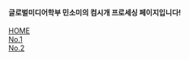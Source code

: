 

  <h4>글로벌미디어학부 민소미의 컴시개 프로세싱 페이지입니다!</h4>
   <div class="mitem" id="m1"> <a href="https://someii.github.io/Somi-s-Processing/" > HOME </a> </div>
   <div class="mitem" id="m3"> <a href="http://127.0.0.1:8857/"> No.1 </a></div>
   <div class="mitem" id="m4">  <a href="http://127.0.0.1:8962/" > No.2 </a></div>

